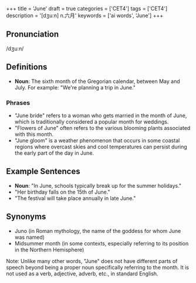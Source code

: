 +++
title = 'June'
draft = true
categories = ['CET4']
tags = ['CET4']
description = '[dʒuːn] n.六月'
keywords = ['ai words', 'June']
+++

## Pronunciation
/dʒuːn/

## Definitions
- **Noun**: The sixth month of the Gregorian calendar, between May and July. For example: "We're planning a trip in June."

### Phrases
- "June bride" refers to a woman who gets married in the month of June, which is traditionally considered a popular month for weddings.
- "Flowers of June" often refers to the various blooming plants associated with this month.
- "June gloom" is a weather phenomenon that occurs in some coastal regions where overcast skies and cool temperatures can persist during the early part of the day in June.

## Example Sentences
- **Noun**: "In June, schools typically break up for the summer holidays."
- "Her birthday falls on the 15th of June."
- "The festival will take place annually in late June."

## Synonyms
- Juno (in Roman mythology, the name of the goddess for whom June was named)
- Midsummer month (in some contexts, especially referring to its position in the Northern Hemisphere)

Note: Unlike many other words, "June" does not have different parts of speech beyond being a proper noun specifically referring to the month. It is not used as a verb, adjective, adverb, etc., in standard English.
